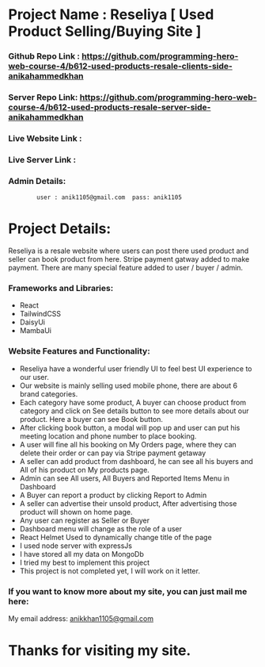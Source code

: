 # Project Name : Reseliya [ Used Product Selling/Buying Site ]

### Github Repo Link : https://github.com/programming-hero-web-course-4/b612-used-products-resale-clients-side-anikahammedkhan

### Server Repo Link: https://github.com/programming-hero-web-course-4/b612-used-products-resale-server-side-anikahammedkhan

### Live Website Link : 

### Live Server Link : 

### Admin Details:  
            user : anik1105@gmail.com  pass: anik1105

# Project Details:

Reseliya is a resale website where users can post there used product and seller can book product from here. Stripe payment gatway added to make payment. There are many special feature added to user / buyer / admin. 

### Frameworks and Libraries: 

* React
* TailwindCSS
* DaisyUi
* MambaUi

### Website Features and Functionality:

* Reseliya have a wonderful user friendly UI to feel best UI experience to our user.
* Our website is mainly  selling used mobile phone, there are about 6 brand categories.
* Each category have some product, A buyer can choose product from category and click on See details button to see more details about our product. Here a buyer can see Book button.
* After clicking book button, a modal will pop up and user can put his meeting location and phone number to place booking. 
* A user will fine all his booking on My Orders page, where they can delete their order or can pay via Stripe payment getaway
* A seller can add product from dashboard, he can see all his buyers and All of his product on My products page.
* Admin can see All users, All Buyers and Reported Items Menu in Dashboard
* A Buyer can report a product by clicking Report to Admin
* A seller can advertise their unsold product, After advertising those product will shown on home page.
* Any user can register as Seller or  Buyer
* Dashboard menu will change as the role of a user
* React Helmet Used to dynamically change title of the page
* I used node server with expressJs
* I have stored all my data on MongoDb
* I tried my best to implement this project
* This project is not completed yet, I will work  on it letter.


### If you want to know more about my site, you can just mail me here:

My email address: anikkhan1105@gmail.com

# Thanks for visiting my site. 